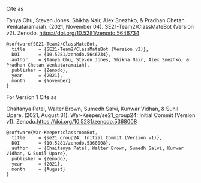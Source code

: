 Cite as

Tanya Chu, Steven Jones, Shikha Nair, Alex Snezhko, & Pradhan Chetan Venkataramaiah. (2021, November 04). SE21-Team2/ClassMateBot (Version v2).
Zenodo. https://doi.org/10.5281/zenodo.5646734

```
@software{SE21-Team2/ClassMateBot,
  title     = {SE21-Team2/ClassMateBot (Version v2)},
  DOI       = {10.5281/zenodo.5646734}, 
  author    = {Tanya Chu, Steven Jones, Shikha Nair, Alex Snezhko, & Pradhan Chetan Venkataramaiah}, 
  publisher = {Zenodo}, 
  year      = {2021}, 
  month     = {November}
}
```

For Version 1 Cite as

Chaitanya Patel, Walter Brown, Sumedh Salvi, Kunwar Vidhan, & Sunil Upare. (2021, August 31). War-Keeper/se21_group24: Initial Commit (Version v1). Zenodo.https://doi.org/10.5281/zenodo.5368008

```
@software{War-Keeper:classroomBot,
  title     = {se21_group24: Initial Commit (Version v1)},
  DOI       = {10.5281/zenodo.5368008}, 
  author    = {Chaitanya Patel, Walter Brown, Sumedh Salvi, Kunwar Vidhan, & Sunil Upare}, 
  publisher = {Zenodo}, 
  year      = {2021}, 
  month     = {August}
}
```


